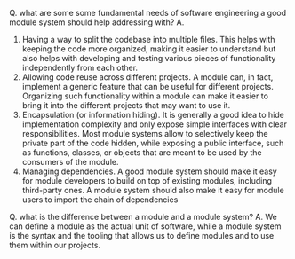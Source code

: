Q. what are some some fundamental needs of software engineering a good module system should help addressing with?
A.
1. Having a way to split the codebase into multiple files. This helps with keeping the code more organized, making it easier to understand but also helps with developing and testing various pieces of functionality independently from each other.
2. Allowing code reuse across different projects. A module can, in fact, implement a generic feature that can be useful for different projects. Organizing such functionality within a module can make it easier to bring it into the different projects that may want to use it.
3. Encapsulation (or information hiding). It is generally a good idea to hide implementation complexity and only expose simple interfaces with clear responsibilities. Most module systems allow to selectively keep the private part of the code hidden, while exposing a public interface, such as functions, classes, or objects that are meant to be used by the consumers of the module.
4. Managing dependencies. A good module system should make it easy for module developers to build on top of existing modules, including third-party ones. A module system should also make it easy for module users to import the chain of dependencies

Q. what is the difference between a module and a module system?
A. We can define a module as the actual unit of software, while a module system is the syntax and the tooling that allows us to define modules and to use them within our projects.
